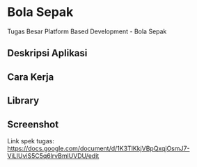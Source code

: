 # Bola Sepak

Tugas Besar Platform Based Development - Bola Sepak

## Deskripsi Aplikasi
## Cara Kerja
## Library
## Screenshot

Link spek tugas:
https://docs.google.com/document/d/1K3TlKkjVBpQxqjOsmJ7-ViLIUviS5C5q6lrvBmlUVDU/edit
